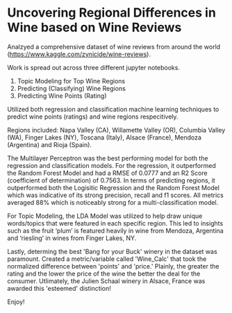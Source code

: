 # Uncovering Regional Differences in Wine based on Wine Reviews

Analzyed a comprehensive dataset of wine reviews from around the world (https://www.kaggle.com/zynicide/wine-reviews).

Work is spread out across three different jupyter notebooks. 
  1. Topic Modeling for Top Wine Regions
  2. Predicting (Classifying) Wine Regions
  3. Predicting Wine Points (Rating)

Utilized both regression and classification machine learning techniques to predict wine points (ratings) and wine regions respecitively.

Regions included: Napa Valley (CA), Willamette Valley (OR), Columbia Valley (WA), Finger Lakes (NY), Toscana (Italy), Alsace (France), Mendoza (Argentina) and Rioja (Spain).

The Multilayer Perceptron was the best performing model for both the regression and classification models. For the regression, it outperformed the Random Forest Model and had a RMSE of 0.0777 and an R2 Score (coefficient of determination) of 0.7563. In terms of predicting regions, it outperformed both the Logisitic Regression and the Random Forest Model which was indicative of its strong precision, recall and f1 scores. All metrics averaged 88% which is noticeably strong for a multi-classification model.

For Topic Modeling, the LDA Model was utilized to help draw unique words/topics that were featured in each specific region. This led to insights such as the fruit ‘plum’ is featured heavily in wine from Mendoza, Argentina and ‘riesling’ in wines from Finger Lakes, NY. 

Lastly, determing the best 'Bang for your Buck' winery in the dataset was paramount. Created a metric/variable called 'Wine_Calc' that took the normalized difference between 'points' and 'price.' Plainly, the greater the rating and the lower the price of the wine the better the deal for the consumer. Utlimately, the Julien Schaal winery in Alsace, France was awarded this 'esteemed' distinction!

Enjoy!


